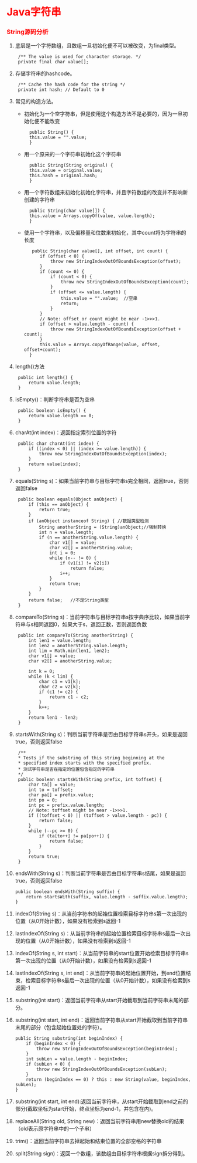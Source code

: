 # <font color=red>Java字符串</font>

<font color=red></font>

### <font color=red>String源码分析</font>

1. 底层是一个字符数组，且数组一旦初始化便不可以被改变，为final类型。

		/** The value is used for character storage. */
    	private final char value[];

2. 存储字符串的hashcode。

		/** Cache the hash code for the string */
    	private int hash; // Default to 0

3. 常见的构造方法。

	- 初始化为一个空字符串，但是使用这个构造方法不是必要的，因为一旦初始化便不能改变

			public String() {
        	this.value = "".value;
        	}

	- 用一个原来的一个字符串初始化这个字符串

        	public String(String original) {
        	this.value = original.value;
        	this.hash = original.hash;
    		}

    - 用一个字符数组来初始化初始化字符串，并且字符数组的改变并不影响新创建的字符串

        	public String(char value[]) {
        	this.value = Arrays.copyOf(value, value.length);
    		}

	- 使用一个字符串，以及偏移量和位数来初始化，其中count将为字符串的长度

             public String(char value[], int offset, int count) {
                if (offset < 0) {
                    throw new StringIndexOutOfBoundsException(offset);
                }
                if (count <= 0) {
                    if (count < 0) {
                        throw new StringIndexOutOfBoundsException(count);
                    }
                    if (offset <= value.length) {
                        this.value = "".value;  //空串
                        return;
                    }
                }
                // Note: offset or count might be near -1>>>1.
                if (offset > value.length - count) {
                    throw new StringIndexOutOfBoundsException(offset + count);
                }
                this.value = Arrays.copyOfRange(value, offset, offset+count);
            }
4. length()方法

		public int length() {
        	return value.length;
    	}

5. isEmpty()：判断字符串是否为空串

		public boolean isEmpty() {
        	return value.length == 0;
    	}

6. charAt(int index)：返回指定索引位置的字符

		public char charAt(int index) {
        	if ((index < 0) || (index >= value.length)) {
            	throw new StringIndexOutOfBoundsException(index);
        	}
        	return value[index];
    	}

7. equals(String s)：如果当前字符串与目标字符串s完全相同，返回true，否则返回false

		public boolean equals(Object anObject) {
        	if (this == anObject) {
            	return true;
        	}
        	if (anObject instanceof String) { //数据类型检测
            	String anotherString = (String)anObject;//强制转换
            	int n = value.length;
            	if (n == anotherString.value.length) {
                	char v1[] = value;
                	char v2[] = anotherString.value;
                	int i = 0;
                	while (n-- != 0) {
                    	if (v1[i] != v2[i])
                        	return false;
                    	i++;
                	}
                	return true;
            	}
        	}
        	return false;   //不是String类型
    	}

8. compareTo(String s)：当前字符串与目标字符串s按字典序比较，如果当前字符串与s相同返回0，如果大于s，返回正数，否则返回负数

		public int compareTo(String anotherString) {
            int len1 = value.length;
            int len2 = anotherString.value.length;
            int lim = Math.min(len1, len2);
            char v1[] = value;
            char v2[] = anotherString.value;

            int k = 0;
            while (k < lim) {
                char c1 = v1[k];
                char c2 = v2[k];
                if (c1 != c2) {
                    return c1 - c2;
                }
                k++;
            }
            return len1 - len2;
    	}

9. startsWith(String s)：判断当前字符串是否由目标字符串s开头，如果是返回true，否则返回false

		/**
     	* Tests if the substring of this string beginning at the
     	* specified index starts with the specified prefix.
     	* 测试字符串是否在指定的位置包含指定的字符串
     	*/
    	public boolean startsWith(String prefix, int toffset) {
            char ta[] = value;
            int to = toffset;
            char pa[] = prefix.value;
            int po = 0;
            int pc = prefix.value.length;
            // Note: toffset might be near -1>>>1.
            if ((toffset < 0) || (toffset > value.length - pc)) {
                return false;
            }
            while (--pc >= 0) {
                if (ta[to++] != pa[po++]) {
                    return false;
                }
            }
            return true;
    	}
10. endsWith(String s)：判断当前字符串是否由目标字符串s结尾，如果是返回true，否则返回false

		public boolean endsWith(String suffix) {
        	return startsWith(suffix, value.length - suffix.value.length);
    	}

11. indexOf(String s)：从当前字符串的起始位置检索目标字符串s第一次出现的位置（从0开始计数），如果没有检索到s返回-1

12. lastIndexOf(String s)：从当前字符串的起始位置检索目标字符串s最后一次出现的位置（从0开始计数），如果没有检索到s返回-1

13. indexOf(String s, int start)：从当前字符串的start位置开始检索目标字符串s第一次出现的位置（从0开始计数），如果没有检索到s返回-1

14. lastIndexOf(String s, int end)：从当前字符串的起始位置开始，到end位置结束，检索目标字符串s最后一次出现的位置（从0开始计数），如果没有检索到s返回-1

15. substring(int start)：返回当前字符串从start开始截取到当前字符串末尾的部分。

16. substring(int start, int end)：返回当前字符串从start开始截取到当前字符串末尾的部分（包含起始位置处的字符）。

		public String substring(int beginIndex) {
            if (beginIndex < 0) {
                throw new StringIndexOutOfBoundsException(beginIndex);
            }
            int subLen = value.length - beginIndex;
            if (subLen < 0) {
                throw new StringIndexOutOfBoundsException(subLen);
            }
            return (beginIndex == 0) ? this : new String(value, beginIndex, subLen);
    	}

17. substring(int start, int end):返回当前字符串，从start开始截取到end之前的部分(截取坐标为start开始，终点坐标为end-1，并包含在内)。

18. replaceAll(String old, String new)：返回当前字符串用new替换old的结果（old表示原字符串中的一个子串）

19. trim()：返回当前字符串去掉起始和结束位置的全部空格的字符串

20. split(String sign)：返回一个数组，该数组由目标字符串根据sign拆分得到。




